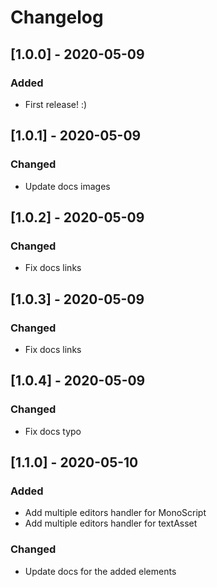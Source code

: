 ﻿# Changelog

## [1.0.0] - 2020-05-09
### Added
- First release! :)

## [1.0.1] - 2020-05-09
### Changed
- Update docs images

## [1.0.2] - 2020-05-09
### Changed
- Fix docs links

## [1.0.3] - 2020-05-09
### Changed
- Fix docs links

## [1.0.4] - 2020-05-09
### Changed
- Fix docs typo

## [1.1.0] - 2020-05-10
### Added
- Add multiple editors handler for MonoScript
- Add multiple editors handler for textAsset
### Changed
- Update docs for the added elements